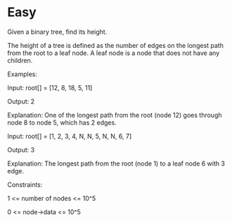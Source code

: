# Easy

Given a binary tree, find its height.

The height of a tree is defined as the number of edges on the longest path from the root to a leaf node. A leaf node is a node that does not have any children.

Examples:

Input: root[] = [12, 8, 18, 5, 11] 
 
Output: 2

Explanation: One of the longest path from the root (node 12) goes through node 8 to node 5, which has 2 edges.

Input: root[] = [1, 2, 3, 4, N, N, 5, N, N, 6, 7]  

Output: 3

Explanation: The longest path from the root (node 1) to a leaf node 6 with 3 edge.


Constraints:

1 <= number of nodes <= 10^5

0 <= node->data <= 10^5
